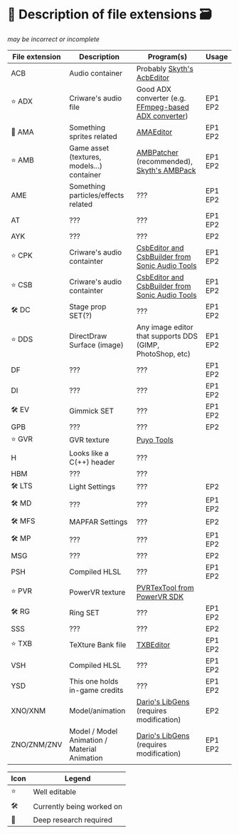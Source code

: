 # :pencil: Description of file extensions :card_file_box:

*may be incorrect or incomplete*

File extension | Description | Program(s) | Usage
-------------- | ----------- | ---------- | -----
ACB | Audio container | Probably [Skyth's AcbEditor][sonicaudiotools_link]
:star: ADX | Criware's audio file | Good ADX converter (e.g. [FFmpeg-based ADX converter][FFmpeg-based_ADX_converter]) | EP1 EP2
:dizzy: AMA | Something sprites related | [AMAEditor][tools_link] | EP1 EP2
:star: AMB | Game asset (textures, models...) container | [AMBPatcher][modloader_link] (recommended), [Skyth's AMBPack][skyth_tools] | EP1 EP2
AME | Something particles/effects related | ??? | EP1 EP2
AT  | ??? | ??? | EP1 EP2
AYK | ??? | ??? | EP2
:star: CPK | Criware's audio containter | [CsbEditor and CsbBuilder from Sonic Audio Tools][sonicaudiotools_link] | EP1 EP2
:star: CSB | Criware's audio containter | [CsbEditor and CsbBuilder from Sonic Audio Tools][sonicaudiotools_link] | EP1 EP2
:hammer_and_wrench: DC | Stage prop SET(?) | ??? | EP1 EP2
:star: DDS | DirectDraw Surface (image) | Any image editor that supports DDS (GIMP, PhotoShop, etc) | EP1 EP2
DF  | ??? | ??? | EP1 EP2
DI  | ??? | ??? | EP1 EP2
:hammer_and_wrench: EV  | Gimmick SET | ??? | EP1 EP2
GPB | ??? | ??? | EP2
:star: GVR | GVR texture | [Puyo Tools][puyo_tools_link]
H | Looks like a C(++) header | ???
HBM | ??? | ???
:hammer_and_wrench: LTS | Light Settings | ??? | EP2
:hammer_and_wrench: MD  | ??? | ??? | EP1 EP2
:hammer_and_wrench: MFS | MAPFAR Settings | ??? | EP2
:hammer_and_wrench: MP  | ??? | ??? | EP1 EP2
MSG | ??? | ??? | EP2
PSH | Compiled HLSL | ??? | EP1 EP2
:star: PVR | PowerVR texture | [PVRTexTool from PowerVR SDK][powervr_sdk_link]
:hammer_and_wrench: RG  | Ring SET | ??? | EP1 EP2
SSS | ??? | ??? | EP2
:star: TXB | TeXture Bank file | [TXBEditor][tools_link] | EP1 EP2
VSH | Compiled HLSL | ??? | EP1 EP2
YSD | This one holds in-game credits | ??? | EP1 EP2
XNO/XNM | Model/animation | [Dario's LibGens][libgens_link] (requires modification) | EP2
ZNO/ZNM/ZNV | Model / Model Animation / Material Animation | [Dario's LibGens][libgens_link] (requires modification) | EP1 EP2

Icon | Legend
-----|------------
:star: | Well editable
:hammer_and_wrench: | Currently being worked on
:dizzy: | Deep research required

[modloader_link]: https://github.com/OSA413/Sonic4_ModLoader
[tools_link]: https://github.com/OSA413/Sonic4_Tools
[sonicaudiotools_link]: https://github.com/blueskythlikesclouds/SonicAudioTools
[libgens_link]: https://github.com/DarioSamo/libgens-sonicglvl
[powervr_sdk_link]: https://www.imgtec.com/developers/powervr-sdk-tools/
[puyo_tools_link]: https://github.com/nickworonekin/puyotools
[FFmpeg-based_ADX_converter]: https://github.com/OSA413/FFmpeg-based-ADX-converter
[skyth_tools]: https://github.com/blueskythlikesclouds/SkythTools

